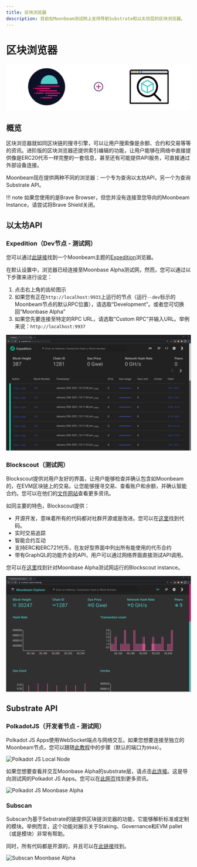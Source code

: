 ```yaml
---
title: 区块浏览器
description: 目前在Moonbeam测试网上支持导航Substrate和以太坊层的区块浏览器。
---
```

# 区块浏览器

![Explorer Banner](/images/explorers/explorers-banner.png)

## 概览 

区块浏览器就如同区块链的搜寻引擎，可以让用户搜索像是余额、合约和交易等等的资讯。进阶版的区块浏览器还提供索引编辑的功能，让用户能够在网络中直接提供像是ERC20代币一样完整的一套信息，甚至还有可能提供API服务，可直接通过外部设备连接。

Moonbeam现在提供两种不同的浏览器：一个专为查询以太坊API，另一个为查询Substrate API。

!!! note
    如果您使用的是Brave Browser，但您并没有连接至您导向的Moonbeam Instance，请尝试将Brave Shield关闭。

## 以太坊API

### Expedition（Dev节点 - 测试网）

您可以通过[此链接](https://moonbeam-explorer.netlify.app/)找到一个Moonbeam主题的[Expedition](https://github.com/etclabscore/expedition)浏览器。

在默认设置中，浏览器已经连接至Moonbase Alpha测试网，然而，您可以通过以下步骤来进行设定：

 1. 点击右上角的齿轮图示
 2. 如果您有正在`http://localhost:9933`上运行的节点（运行`--dev`标示的Moonbeam节点的默认RPC位置），请选取“Development”。或者您可切换回“Moonbase Alpha”
 3. 如果您先要连接至特定的RPC URL，请选取“Custom RPC“并输入URL。举例来说：`http://localhost:9937`  

![Expedition Explorer](/images/explorers/explorers-images-1.png)

### Blockscout（测试网）

Blockscout提供对用户友好的界面，让用户能够检查并确认包含如Moonbeam的，在EVM区块链上的交易。让您能够搜寻交易、查看账户和余额，并确认智能合约。您可以在他们的[文件网站](https://docs.blockscout.com/)查看更多资讯。

如同主要的特色，Blockscout提供：

 - 开源开发，意味着所有的代码都对社群开源或是改进。您可以在[这里](https://github.com/blockscout/blockscout)找到代码。
 - 实时交易追踪
 - 智能合约互动
 - 支持ERC和ERC721代币，在友好型界面中列出所有能使用的代币合约
 - 带有GraphQL的功能齐全的API，用户可以通过网络界面直接测试API调用。

您可以在[这里](https://moonbase-blockscout.testnet.moonbeam.network/)找到针对Moonbase Alpha测试网运行的Blockscout instance。

![Blockscout Explorer](/images/explorers/explorers-images-2.png)

## Substrate API

### PolkadotJS（开发者节点 - 测试网）

Polkadot JS Apps使用WebSocket端点与网络交互。如果您想要连接至独立的Moonbeam节点，您可以跟随[此教程](/getting-started/local-node/setting-up-a-node/#connecting-polkadot-js-apps-to-a-local-moonbeam-node)中的步骤（默认的端口为`9944`）。

![Polkadot JS Local Node](/images/explorers/explorers-images-3.png)

如果您想要查看并交互Moonbase Alpha的substrate层，请点击[此连接](https://polkadot.js.org/apps/?rpc=wss%3A%2F%2Fwss.testnet.moonbeam.network#/explorer)。这是导向测试网的Polkadot JS Apps。您可以在[此网页](https://docs.moonbeam.network/integrations/wallets/polkadotjs/)找到更多资讯。

![Polkadot JS Moonbase Alpha](/images/explorers/explorers-images-4.png)

### Subscan

Subscan为基于Sebstrate的链提供区块链浏览器的功能，它能够解析标准或定制的模块。举例而言，这个功能对展示关于Staking、Governance和EVM pallet（或是模块）非常有帮助。

同时，所有代码都是开源的，并且可以在[此链接](https://github.com/itering/subscan-essentials)找到。

![Subscan Moonbase Alpha](/images/explorers/explorers-images-5.png)